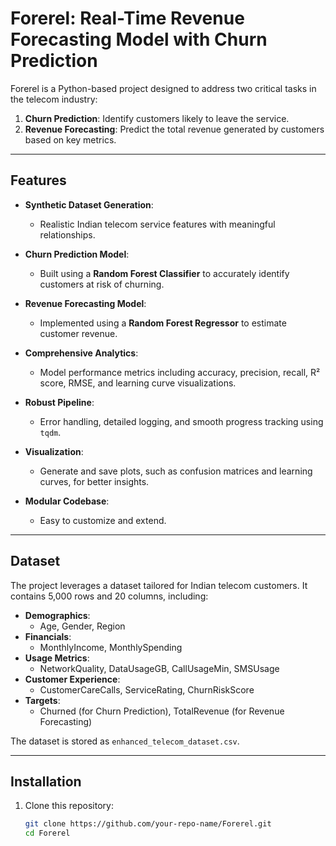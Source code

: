 # Forerel: Real-Time Revenue Forecasting Model with Churn Prediction  

Forerel is a Python-based project designed to address two critical tasks in the telecom industry:  
1. **Churn Prediction**: Identify customers likely to leave the service.  
2. **Revenue Forecasting**: Predict the total revenue generated by customers based on key metrics.  

---  

## Features  

- **Synthetic Dataset Generation**:  
  - Realistic Indian telecom service features with meaningful relationships.  

- **Churn Prediction Model**:  
  - Built using a **Random Forest Classifier** to accurately identify customers at risk of churning.  

- **Revenue Forecasting Model**:  
  - Implemented using a **Random Forest Regressor** to estimate customer revenue.  

- **Comprehensive Analytics**:  
  - Model performance metrics including accuracy, precision, recall, R² score, RMSE, and learning curve visualizations.  

- **Robust Pipeline**:  
  - Error handling, detailed logging, and smooth progress tracking using `tqdm`.  

- **Visualization**:  
  - Generate and save plots, such as confusion matrices and learning curves, for better insights.  

- **Modular Codebase**:  
  - Easy to customize and extend.  

---  

## Dataset  

The project leverages a dataset tailored for Indian telecom customers. It contains 5,000 rows and 20 columns, including:  
- **Demographics**:  
  - Age, Gender, Region  
- **Financials**:  
  - MonthlyIncome, MonthlySpending  
- **Usage Metrics**:  
  - NetworkQuality, DataUsageGB, CallUsageMin, SMSUsage  
- **Customer Experience**:  
  - CustomerCareCalls, ServiceRating, ChurnRiskScore  
- **Targets**:  
  - Churned (for Churn Prediction), TotalRevenue (for Revenue Forecasting)  

The dataset is stored as `enhanced_telecom_dataset.csv`.  

---  

## Installation  

1. Clone this repository:  
   ```bash
   git clone https://github.com/your-repo-name/Forerel.git
   cd Forerel
